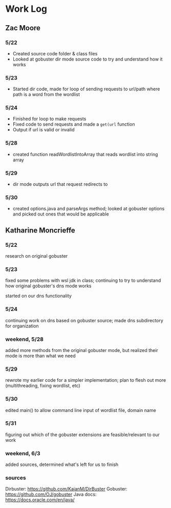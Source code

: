 # Work Log

## Zac Moore

### 5/22

- Created source code folder & class files
- Looked at gobuster dir mode source code to try and understand how it works

### 5/23

- Started dir code, made for loop of sending requests to url/path where path is a word from the wordlist

### 5/24
- Finished for loop to make requests
- Fixed code to send requests and made a `get(url` function
- Output if url is valid or invalid

### 5/28
- created function readWordlistIntoArray that reads wordlist into string array

### 5/29
- dir mode outputs url that request redirects to

### 5/30
- created options.java and parseArgs method; looked at gobuster options and picked out ones that would be applicable

## Katharine Moncrieffe

### 5/22
research on original gobuster

### 5/23
fixed some problems with wsl jdk in class; continuing to try to understand how original gobuster's dns mode works

started on our dns functionality

### 5/24
continuing work on dns based on gobuster source; made dns subdirectory for organization

### weekend, 5/28
added more methods from the original gobuster mode, but realized their mode is more than what we need

### 5/29
rewrote my earlier code for a simpler implementation; plan to flesh out more (multithreading, fixing wordlist, etc)

### 5/30
edited main() to allow command line input of wordlist file, domain name

### 5/31
figuring out which of the gobuster extensions are feasible/relevant to our work

### weekend, 6/3
added sources, determined what's left for us to finish

### sources
Dirbuster: https://github.com/KajanM/DirBuster
Gobuster: https://github.com/OJ/gobuster
Java docs: https://docs.oracle.com/en/java/